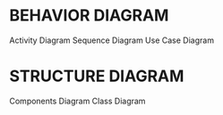 # BEHAVIOR DIAGRAM <BR/>
Activity Diagram
Sequence Diagram 
Use Case Diagram

# STRUCTURE DIAGRAM <BR/>
Components Diagram
Class Diagram
